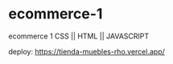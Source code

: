 # ecommerce-1
 ecommerce 1 CSS || HTML || JAVASCRIPT

deploy: https://tienda-muebles-rho.vercel.app/